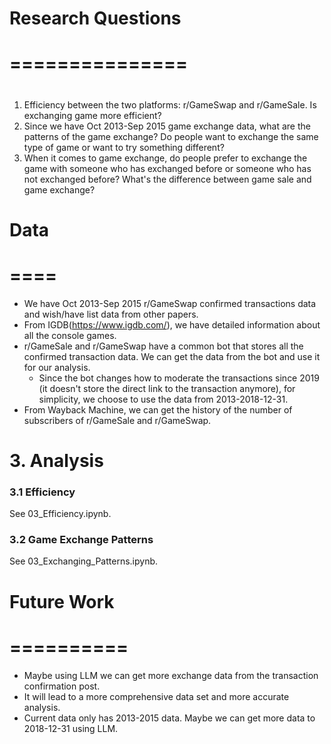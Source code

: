 # Research Questions
# ===============
#

1. Efficiency between the two platforms: r/GameSwap and r/GameSale. Is exchanging game more efficient?
2. Since we have Oct 2013-Sep 2015 game exchange data, what are the patterns of the game exchange? 
   Do people want to exchange the same type of game or want to try something different?
3. When it comes to game exchange, do people prefer to exchange the game with someone who has 
   exchanged before or someone who has not exchanged before? What's the difference between game sale and game exchange?



# Data
# ====
- We have Oct 2013-Sep 2015 r/GameSwap confirmed transactions data and wish/have list data from other papers.
- From IGDB(https://www.igdb.com/), we have detailed information about all the console games.
- r/GameSale and r/GameSwap have a common bot that stores all the confirmed transaction data. 
  We can get the data from the bot and use it for our analysis.
  - Since the bot changes how to moderate the transactions since 2019 (it doesn't store the direct link to the transaction anymore),
    for simplicity, we choose to use the data from 2013-2018-12-31.
- From Wayback Machine, we can get the history of the number of subscribers of r/GameSale and r/GameSwap.

# 3. Analysis
### 3.1 Efficiency
See 03_Efficiency.ipynb.

### 3.2 Game Exchange Patterns
See 03_Exchanging_Patterns.ipynb.


# Future Work
# ==========
- Maybe using LLM we can get more exchange data from the transaction confirmation post.
- It will lead to a more comprehensive data set and more accurate analysis.
- Current data only has 2013-2015 data. Maybe we can get more data to 2018-12-31 using LLM.